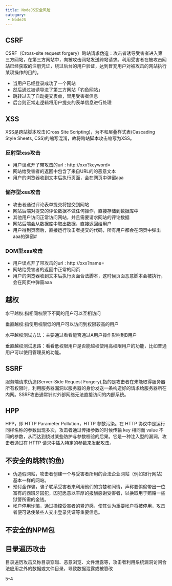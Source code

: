 ```yaml
---
title: NodeJS安全风险
category:
 - NodeJS
---
```


## CSRF

CSRF（Cross-site request forgery）跨站请求伪造：攻击者诱导受害者进入第三方网站，在第三方网站中，向被攻击网站发送跨站请求。利用受害者在被攻击网站已经获取的注册凭证，绕过后台的用户验证，达到冒充用户对被攻击的网站执行某项操作的目的。

- 当用户已经登录成功了一个网站
- 然后通过被诱导进了第三方网站「钓鱼网站」
- 跳转过去了自动提交表单，冒用受害者信息
- 后台则正常走逻辑将用户提交的表单信息进行处理


## XSS

XSS是跨站脚本攻击(Cross Site Scripting)，为不和层叠样式表(Cascading Style Sheets, CSS)的缩写混淆，故将跨站脚本攻击缩写为XSS。

### 反射型xss攻击

- 用户误点开了带攻击的url : http://xxx?keyword=<script>alert('aaa')</script>
- 网站给受害者的返回中包含了来自URL的的恶意文本
- 用户的浏览器收到文本后执行页面，会在网页中弹窗aaa

### 储存型xss攻击

- 攻击者通过评论表单提交将<script>alert(‘aaa’)</script>提交到网站
- 网站后端对提交的评论数据不做任何操作，直接存储到数据库中
- 其他用户访问正常访问网站，并且需要请求网站的评论数据
- 网站后端会从数据库中取出数据，直接返回给用户
- 用户得到页面后，直接运行攻击者提交的代码<script>alert(‘aaa’)</script>，所有用户都会在网页中弹出aaa的弹窗#


### DOM型xss攻击

- 用户误点开了带攻击的url : http://xxx?name=<script>alert('aaa')</script>
- 网站给受害者的返回中正常的网页
- 用户的浏览器收到文本后执行页面合法脚本，这时候页面恶意脚本会被执行，会在网页中弹窗aaa


## 越权

水平越权:指相同权限下不同的用户可以互相访问

垂直越权:指使用权限低的用户可以访问到权限较高的用户

水平越权测试方法：主要通过看看能否通过A用户操作影响到B用户

垂直越权测试思路：看看低权限用户是否能越权使用高权限用户的功能，比如普通用户可以使用管理员的功能。

## SSRF

服务端请求伪造(Server-Side Request Forgery),指的是攻击者在未能取得服务器所有权限时，利用服务器漏洞以服务器的身份发送一条构造好的请求给服务器所在内网。SSRF攻击通常针对外部网络无法直接访问的内部系统。


## HPP

HPP，即 HTTP Parameter Pollution，HTTP 参数污染。在 HTTP 协议中是运行同样名称的参数出现多次，攻击者通过传播参数的时候传输 key 相同而 value 不同的参数，从而达到绕过某些防护与参数校验的后果。它是一种注入型的漏洞，攻击者通过在 HTTP 请求中插入特定的参数来发起攻击。

## 不安全的跳转(钓鱼)

- 伪造假网站，攻击者创建一个与受害者所用的合法企业网站（例如银行网站）基本一样的网站。
- 预付金诈骗，骗子联系受害者来利用他们的贪婪和同情，声称要偷偷带出一位富有的西班牙囚犯，囚犯愿意以丰厚的报酬感谢受害者，以换取用于贿赂一些狱警所需的金钱。
- 帐户停用诈骗，通过操控受害者的紧迫感，使其认为重要帐户将被停用，攻击者便可诱使某些人交出登录凭证等重要信息。


## 不安全的NPM包


## 目录遍历攻击

目录遍历攻击又称目录穿越、恶意浏览、文件泄露等，攻击者利用系统漏洞访问合法应用之外的数据或文件目录，导致数据泄露或被篡改

5-4
